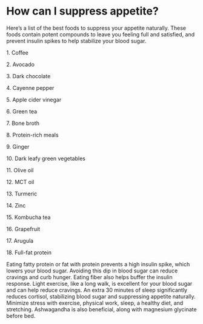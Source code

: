 # How can I suppress appetite?

Here’s a list of the best foods to suppress your appetite naturally. These foods contain potent compounds to leave you feeling full and satisfied, and prevent insulin spikes to help stabilize your blood sugar.

1\. Coffee

2\. Avocado

3\. Dark chocolate

4\. Cayenne pepper

5\. Apple cider vinegar

6\. Green tea

7\. Bone broth

8\. Protein-rich meals

9\. Ginger

10\. Dark leafy green vegetables

11\. Olive oil

12\. MCT oil

13\. Turmeric

14\. Zinc

15\. Kombucha tea

16\. Grapefruit

17\. Arugula

18\. Full-fat protein

Eating fatty protein or fat with protein prevents a high insulin spike, which lowers your blood sugar. Avoiding this dip in blood sugar can reduce cravings and curb hunger. Eating fiber also helps buffer the insulin response. Light exercise, like a long walk, is excellent for your blood sugar and can help reduce cravings. An extra 30 minutes of sleep significantly reduces cortisol, stabilizing blood sugar and suppressing appetite naturally. Minimize stress with exercise, physical work, sleep, a healthy diet, and stretching. Ashwagandha is also beneficial, along with magnesium glycinate before bed.